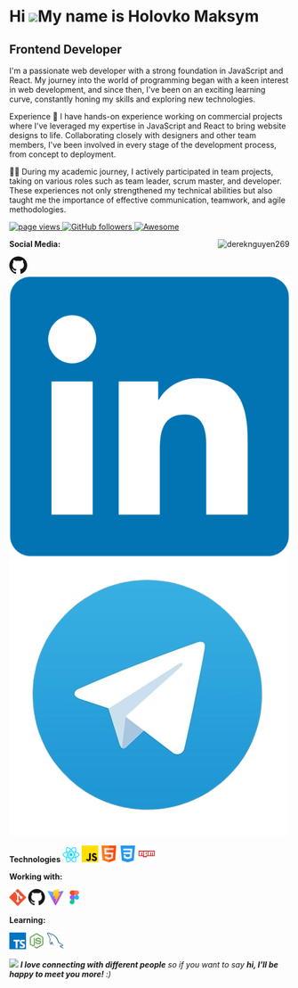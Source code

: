 # Hi ![](https://user-images.githubusercontent.com/18350557/176309783-0785949b-9127-417c-8b55-ab5a4333674e.gif)My name is Holovko Maksym

## Frontend Developer

I'm a passionate web developer with a strong foundation in JavaScript and React. My journey into the world of programming began with a keen interest in web development, and since then, I've been on an exciting learning curve, constantly honing my skills and exploring new technologies.

Experience
🚀 I have hands-on experience working on commercial projects where I've leveraged my expertise in JavaScript and React to bring website designs to life. Collaborating closely with designers and other team members, I've been involved in every stage of the development process, from concept to deployment.

👨‍💻 During my academic journey, I actively participated in team projects, taking on various roles such as team leader, scrum master, and developer. These experiences not only strengthened my technical abilities but also taught me the importance of effective communication, teamwork, and agile methodologies.

<p align="left">
  <a href="https://github.com/dereknguyen269">
    <img src="https://komarev.com/ghpvc/?username=dereknguyen269" alt="page views">
  </a>
  <a href="https://github.com/dereknguyen269?tab=followers">
    <img alt="GitHub followers" src="https://img.shields.io/github/followers/dereknguyen269?color=green&logo=github">
  </a>
  <a href="https://github.com/abhisheknaiidu/awesome-github-profile-readme">
    <img alt="Awesome" src="https://awesome.re/mentioned-badge.svg">
  </a>
</p>
<a href="#dereknguyen269-title">
  <img src="https://github-readme-stats.vercel.app/api?username=dereknguyen269&show_icons=true" alt="dereknguyen269" align="right" />
</a>

**Social Media:**

[![GitHub](icons/github.png)](https://github.com/MaxsimJSDeveloper)
[![LinkedIn](icons/linkedIn.webp)](http://www.linkedin.com/in/maksymholovko/)
[![Telegram](icons/tg.png)](https://t.me/JsWEB_Developer)

**Technologies**
<a href="https://reactjs.org/" title="React"><img src="icons/react.png" width="30"/></a>
<a href="https://www.javascript.com/" title="JavaScript"><img src="icons/js.png" width="30"/></a>
<a href="https://html.com/" title="HTML"><img src="icons/html.png" width="30"/></a>
<a href="https://css.in.ua/" title="CSS"><img src="icons/css.png" width="30"/></a>
<a href="https://www.npmjs.com/" title="NPM"><img src="icons/npm.png" width="30"/></a>

**Working with:**

<a href="https://git-scm.com/" title="Git"><img src="icons/git.png" width="30"/></a>
<a href="https://github.com/" title="GitHub"><img src="icons/github.png" width="30"/></a>
<a href="https://vitejs.dev/" title="Vite"><img src="icons/vite.png" width="30"/></a>
<a href="https://www.figma.com/" title="Figma"><img src="icons/figma.png" width="30"/></a>

**Learning:**

<a href="https://www.typescriptlang.org/" title="TypeScript"><img src="icons/typescript.png" width="30"/></a>
<a href="https://nodejs.org/en" title="Node.js"><img src="icons/node.png" width="30"/></a>
<a href="https://www.mysql.com/" title="MySQL"><img src="icons/mysql.png" width="30"/></a>

<img src="https://media.giphy.com/media/LnQjpWaON8nhr21vNW/giphy.gif" width="60"> <em><b>I love connecting with different people</b> so if you want to say <b>hi, I'll be happy to meet you more!</b> :)</em>
